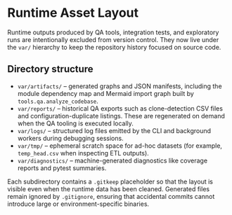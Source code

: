 # Runtime Asset Layout

Runtime outputs produced by QA tools, integration tests, and exploratory runs
are intentionally excluded from version control. They now live under the
`var/` hierarchy to keep the repository history focused on source code.

## Directory structure

- `var/artifacts/` – generated graphs and JSON manifests, including the module
  dependency map and Mermaid import graph built by `tools.qa.analyze_codebase`.
- `var/reports/` – historical QA exports such as clone-detection CSV files and
  configuration-duplicate listings. These are regenerated on demand when the QA
  tooling is executed locally.
- `var/logs/` – structured log files emitted by the CLI and background workers
  during debugging sessions.
- `var/tmp/` – ephemeral scratch space for ad-hoc datasets (for example,
  `temp_head.csv` when inspecting ETL outputs).
- `var/diagnostics/` – machine-generated diagnostics like coverage reports and
  pytest summaries.

Each subdirectory contains a `.gitkeep` placeholder so that the layout is
visible even when the runtime data has been cleaned. Generated files remain
ignored by `.gitignore`, ensuring that accidental commits cannot introduce large
or environment-specific binaries.
